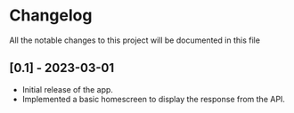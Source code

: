 # Changelog

All the notable changes to this project will be documented in this file

## [0.1] - 2023-03-01

- Initial release of the app.
- Implemented a basic homescreen to display the response from the API.
